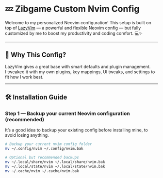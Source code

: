 # 💤 Zibgame Custom Nvim Config

Welcome to my personalized Neovim configuration! This setup is built on top of [LazyVim](https://github.com/LazyVim/LazyVim) — a powerful and flexible Neovim config — but fully customized by me to boost my productivity and coding comfort. 💻✨

---

## 🎯 Why This Config?

LazyVim gives a great base with smart defaults and plugin management.  
I tweaked it with my own plugins, key mappings, UI tweaks, and settings to fit how I work best.

---

## 🛠 Installation Guide

### Step 1 — Backup your current Neovim configuration (recommended)

It’s a good idea to backup your existing config before installing mine, to avoid losing anything.

```bash
# Backup your current nvim config folder
mv ~/.config/nvim ~/.config/nvim.bak

# Optional but recommended backups
mv ~/.local/share/nvim ~/.local/share/nvim.bak
mv ~/.local/state/nvim ~/.local/state/nvim.bak
mv ~/.cache/nvim ~/.cache/nvim.bak
